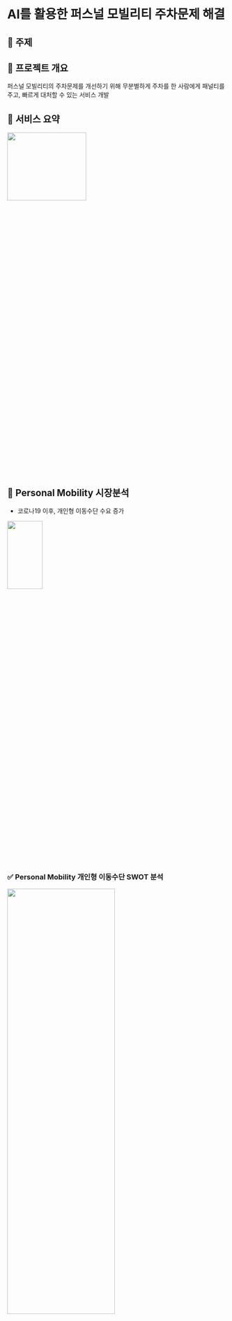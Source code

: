 # AI를 활용한 퍼스널 모빌리티 주차문제 해결

## 📌 주제


## 📌 프로젝트 개요
퍼스널 모빌리티의 주차문제를 개선하기 위해 무분별하게 주차를 한 사람에게 패널티를 주고, 빠르게 대처할 수 있는 서비스 개발

## 📌 서비스 요약
<img src="https://user-images.githubusercontent.com/72978589/207209102-f0aa2128-d757-42b2-94f0-c25d0d22c04e.png" width="60%" height="20%">    

## 📌 Personal Mobility 시장분석
- 코로나19 이후, 개인형 이동수단 수요 증가
<img src="https://user-images.githubusercontent.com/72978589/207209383-3d055866-8196-41b1-9e8e-c4a0f4bb8576.png" width="40%" height="20%">   

### ✅ Personal Mobility 개인형 이동수단 SWOT 분석
<img src="https://user-images.githubusercontent.com/72978589/207209906-1a7d78c2-6c13-4da4-a9dd-cf700cf0fea8.png" width="70%" height="50%">   

## 📌 Personal Mobility 주차 문제
<img src="https://user-images.githubusercontent.com/72978589/207210634-89b8372e-7cf3-4288-939c-945ee4dcf25a.png" width="70%" height="60%">   

### ✅ 해결을 시도한 사례들
- `수거 용역업체(마포구)` &rarr; 도로교통법 규정 5개 구역* 외에는 무단 주정차 임의로 수거 불가
- `서울시 전동킥보드 전용 주차장 설치` &rarr; 송파구, 서초구, 마포구, 노원구에서 총 50여개 운영, 실제로 어디 있는지 찾기 어렵다는 시민 의견 다수
- `'지쿠터'현장 운영팀 출동` &rarr; 헬멧 분실, 불법 주정차시 현장 출동, 현장 운영팀의 순찰만으로는 한계가 있음
- `서울시 구청-모빌리티 업체 핫라인 구축` &rarr; 국내업체는 효과 있으나 글로벌업체는 관리와 소통 소홀하여 해결 어려움

### ✅ 시사점
무단 주정차 발생시 바로 신고하고 처리할 수 있는 서비스 필요

## 📌 문제 정의
퍼스널 모빌리티의 무분별한 주차로 인해 지역 내 교통혼잡과 안전사고 발생

## 📌 기획 의도
통행을 방해하는 Personal Mobility(이 프로젝트에서는 킥보드와 자전거만 해당)를 사용자가 AI 서비스로 직접 신고함으로써, 안전하고 쾌적한 도시 환경을 만든다.

## 📌 기대 효과
<img src="https://user-images.githubusercontent.com/72978589/207212633-d44c5e28-ae88-4aa9-80ec-f0f882202499.png" width="70%" height="70%">   







